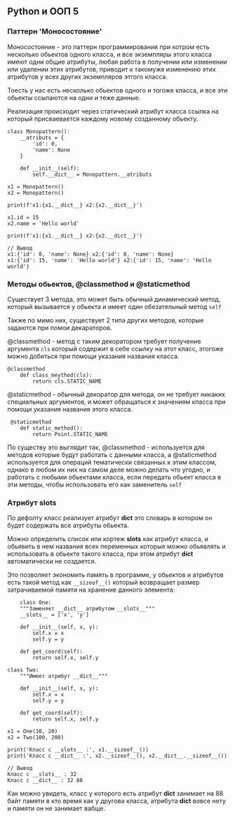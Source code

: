 ## Python и ООП 5

### Паттерн 'Моносостояние'
Моносостояние - это паттерн программирования при котром есть несколько 
обьектов одного класса, и все экземпляры этого класса имеют одни 
общие атрибуты, любая работа в получении или изменении или удалении
этих атрибутов, приводит к такомуже изменению этих атрибутов у всех
других экземпляров этгого класса.

Тоесть у нас есть несколько обьектов одного и тогоже класса, и все эти
обьекты ссылаются на одни и теже данные.

Реализация происходит через статический атрибут класса ссылка на который 
присваевается каждому новому созданному обьекту.

    class Monopattern():
        __atributs = {
            'id': 0,
            'name': None
        }

        def __init__(self):
            self.__dict__ = Monopattern.__atributs

    x1 = Monopattern()
    x2 = Monopattern()

    print(f'x1:{x1.__dict__} x2:{x2.__dict__}')

    x1.id = 15
    x2.name = 'Hello world'

    print(f'x1:{x1.__dict__} x2:{x2.__dict__}')

    // Вывод
    x1:{'id': 0, 'name': None} x2:{'id': 0, 'name': None}
    x1:{'id': 15, 'name': 'Hello world'} x2:{'id': 15, 'name': 'Hello world'}

### Методы обьектов, @classmethod и @staticmethod
Существует 3 метода, это может быть обычный динамический метод,
который вызывается у обьекта и имеет один обезательный метод `self`

Также по мимо них, существует 2 типа других методов, которые задаются
при помои декараторов.

@classmethod - метод с таким декоратором требует получение аргумента
`cls` который содержит в себе ссылку на этот класс, этогоже можно 
добиться при помощи указания названия класса.

    @classmethod
        def class_meythod(cls):
            return cls.STATIC_NAME

@staticmethod - обычный декоратор для метода, он не требует никаких 
специальных аргументов, и может обращаться к значениям класса при 
помощи указания названия этого класса.

     @staticmethod
        def static_method():
            return Point.STATIC_NAME


По существу это выглядит так, @classmethod - используется для методов которые
будут работать с данными класса, а @staticmethod используется для операций
тематически связанных к этим классом, однако в любом их них на самом деле можно 
делать что угодно, и работать с любыми обьектами класса, если передать обьект 
класса в эти методы, чтобы использовать его как заменитель `self`

### Атрибут __slots__ 
По дефолту класс реализует атрибут __dict__ это словарь в котором он 
будет содержать все атрибуты обьекта.

Можно определить список или кортеж __slots__ как атрибут класса, и обьявить 
в нем названия всех переменных которые можно обьявлять и использовать в обьекте
такого класса, при этом атрибут __dict__ автоматически не создается.

Это позволяет экономить память в программе, у обьектов и атрибутов есть такой 
метод как `__sizeof__()` который возвращает размер затрачиваемой памяти на 
хранение данного элемента:

        class One:
        """Заменяет __dict__ атрибутом __slots__"""
        __slots__ = ['x', 'y']

        def __init__(self, x, y):
            self.x = x
            self.y = y

        def get_coord(self):
            return self.x, self.y

    class Two:
        """Имеет атрибут __dict__"""

        def __init__(self, x, y):
            self.x = x
            self.y = y

        def get_coord(self):
            return self.x, self.y

    x1 = One(10, 20)
    x2 = Two(100, 200)

    print('Класс с __slots__ :', x1.__sizeof__())
    print('Класс с __dict__ :', x2.__sizeof__(), x2.__dict__.__sizeof__())

    // Вывод
    Класс с __slots__ : 32
    Класс с __dict__ : 32 88

Как можно увидеть, класс у которого есть атрибут __dict__ занимает на 88 байт 
памяти в кто время как у другова класса, атрибута __dict__ вовсе нету и памяти 
он не занимает вабще. 











